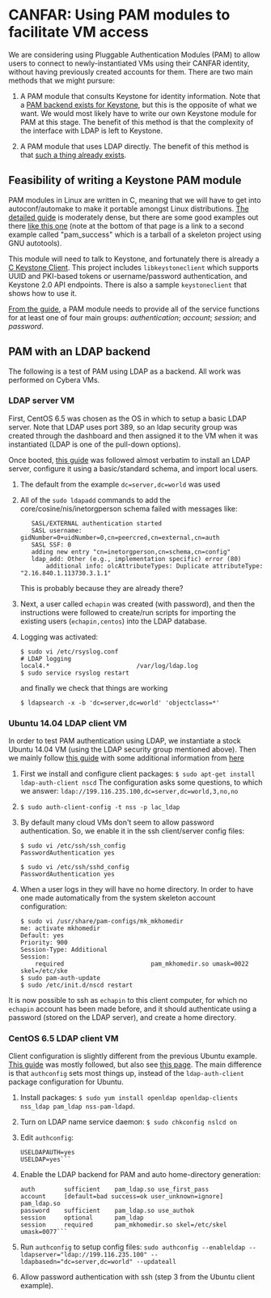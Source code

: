 # CANFAR: Using PAM modules to facilitate VM access

We are considering using Pluggable Authentication Modules (PAM) to allow users to connect to newly-instantiated VMs using their CANFAR identity, without having previously created accounts for them. There are two main methods that we might pursure:

1. A PAM module that consults Keystone for identity information. Note that a [PAM backend exists for Keystone](http://docs.openstack.org/developer/keystone/api/keystone.identity.backends.pam.html), but this is the opposite of what we want. We would most likely have to write our own Keystone module for PAM at this stage. The benefit of this method is that the complexity of the interface with LDAP is left to Keystone.

2. A PAM module that uses LDAP directly. The benefit of this method is that [such a thing already exists](https://wiki.debian.org/LDAP/PAM).


## Feasibility of writing a Keystone PAM module

PAM modules in Linux are written in C, meaning that we will have to get into autoconf/automake to make it portable amongst Linux distributions. [The detailed guide](http://www.linux-pam.org/Linux-PAM-html/Linux-PAM_MWG.html) is moderately dense, but there are some good examples out there [like this one](http://www.rkeene.org/projects/info/wiki/222) (note at the bottom of that page is a link to a second example called "pam_success" which is a tarball of a skeleton project using GNU autotools).

This module will need to talk to Keystone, and fortunately there is already a [C Keystone Client](https://github.com/RedHatEMEA/c-keystoneclient). This project includes ```libkeystoneclient``` which supports UUID and PKI-based tokens or username/password authentication, and Keystone 2.0 API endpoints. There is also a sample ```keystoneclient``` that shows how to use it.

[From the guide](http://www.linux-pam.org/Linux-PAM-html/mwg-expected-of-module-overview.html), a PAM module needs to provide all of the service functions for at least one of four main groups: *authentication*; *account*; *session*; and *password*.

## PAM with an LDAP backend

The following is a test of PAM using LDAP as a backend. All work was performed on Cybera VMs.

### LDAP server VM

First, CentOS 6.5 was chosen as the OS in which to setup a basic LDAP server. Note that LDAP uses port 389, so an ldap security group was created through the dashboard and then assigned it to the VM when it was instantiated (LDAP is one of the pull-down options).

Once booted, [this guide](http://www.server-world.info/en/note?os=CentOS_6&p=ldap) was followed almost verbatim to install an LDAP server, configure it using a basic/standard schema, and import local users.

1. The default from the example ```dc=server,dc=world``` was used

2. All of the ```sudo ldapadd``` commands to add the core/cosine/nis/inetorgperson schema failed with messages like:
   ```
      SASL/EXTERNAL authentication started
      SASL username: gidNumber=0+uidNumber=0,cn=peercred,cn=external,cn=auth
      SASL SSF: 0
      adding new entry "cn=inetorgperson,cn=schema,cn=config"
      ldap_add: Other (e.g., implementation specific) error (80)
          additional info: olcAttributeTypes: Duplicate attributeType:   "2.16.840.1.113730.3.1.1"
    ```
    This is probably because they are already there?

3. Next, a user called ```echapin``` was created (with password), and then the instructions were followed to create/run scripts for importing the existing users (```echapin,centos```) into the LDAP database.

4. Logging was activated:
   ```
   $ sudo vi /etc/rsyslog.conf
   # LDAP logging
   local4.*                        /var/log/ldap.log
   $ sudo service rsyslog restart
   ```
   and finally we check that things are working
   ```
   $ ldapsearch -x -b 'dc=server,dc=world' 'objectclass=*'
   ```

### Ubuntu 14.04 LDAP client VM

In order to test PAM authentication using LDAP, we instantiate a stock Ubuntu 14.04 VM (using the LDAP security group mentioned above). Then we mainly follow [this guide](https://help.ubuntu.com/community/LDAPClientAuthentication) with some additional information from [here](http://devnotcorp.wordpress.com/2011/05/10/ldap-authentication-for-ubuntu-client/)

1. First we install and configure client packages: ```$ sudo apt-get install ldap-auth-client nscd```
   The configuration asks some questions, to which we answer: ```ldap://199.116.235.100,dc=server,dc=world,3,no,no```

2. ```$ sudo auth-client-config -t nss -p lac_ldap```

3. By default many cloud VMs don't seem to allow password authentication. So, we enable it in the ssh client/server config files:
   ```
   $ sudo vi /etc/ssh/ssh_config
   PasswordAuthentication yes
   
   $ sudo vi /etc/ssh/sshd_config
   PasswordAuthentication yes
   ```

4. When a user logs in they will have no home directory. In order to have one made automatically from the system skeleton account configuration:
   ```
   $ sudo vi /usr/share/pam-configs/mk_mkhomedir
   me: activate mkhomedir
   Default: yes
   Priority: 900
   Session-Type: Additional
   Session:
       required                        pam_mkhomedir.so umask=0022 skel=/etc/ske
   $ sudo pam-auth-update
   $ sudo /etc/init.d/nscd restart
   ```

It is now possible to ssh as ```echapin``` to this client computer, for which no ```echapin``` account has been made before, and it should authenticate using a password (stored on the LDAP server), and create a home directory.

### CentOS 6.5 LDAP client VM

Client configuration is slightly different from the previous Ubuntu example. [This guide](http://www.6tech.org/2013/01/ldap-server-and-centos-6-3/) was mostly followed, but also see [this page](http://www.centos.org/docs/5/html/Deployment_Guide-en-US/s1-ldap-pam.html). The main difference is that ```authconfig``` sets most things up, instead of the ```ldap-auth-client``` package configuration for Ubuntu.

1. Install packages: ```$ sudo yum install openldap openldap-clients nss_ldap pam_ldap nss-pam-ldapd```.

2. Turn on LDAP name service daemon: ```$ sudo chkconfig nslcd on```

3. Edit ```authconfig```:
   ```$ sudo vim /etc/sysconfig/authconfig
   USELDAPAUTH=yes
   USELDAP=yes```

4. Enable the LDAP backend for PAM and auto home-directory generation:
   ```$ sudo vim /etc/pam.d/system-auth
   auth        sufficient    pam_ldap.so use_first_pass
   account     [default=bad success=ok user_unknown=ignore] pam_ldap.so
   password    sufficient    pam_ldap.so use_authok
   session     optional      pam_ldap
   session     required      pam_mkhomedir.so skel=/etc/skel umask=0077```

5. Run ```authconfig``` to setup config files: ```sudo authconfig --enableldap --ldapserver="ldap://199.116.235.100" --ldapbasedn="dc=server,dc=world" --updateall```

6. Allow password authentication with ssh (step 3 from the Ubuntu client example).




